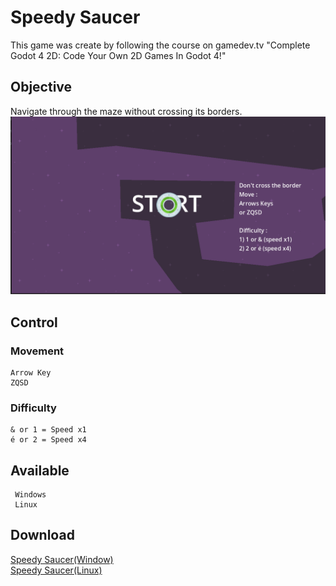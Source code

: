 # Speedy Saucer

  This game was create by following the course on gamedev.tv "Complete Godot 4 2D: Code Your Own 2D Games In Godot 4!"

## Objective 
    
  Navigate through the maze without crossing its borders.
  ![Image](Image/Start1.png)

## Control 

### Movement 
    Arrow Key
    ZQSD

### Difficulty 
    & or 1 = Speed x1
    é or 2 = Speed x4

## Available 
     Windows
     Linux
## Download  
  [Speedy Saucer(Window)](https://github.com/Elkantar/SpeedySaucer/releases/download/Update_1.0.2/Speedy_Saucer_Win.zip)  
	[Speedy Saucer(Linux)](https://github.com/Elkantar/SpeedySaucer/releases/download/Update_1.0.2/Speedy_Saucer_linux.zip)
